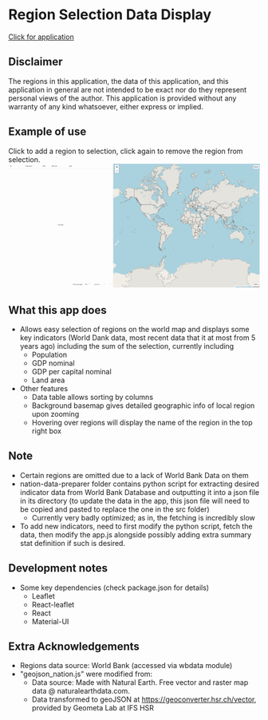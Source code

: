 # Region Selection Data Display
[Click for application](https://yulin-w.github.io/region-selection-data-display/)
## Disclaimer
The regions in this application, the data of this application, and this application in general are not intended to be exact nor do they represent personal views of the author. This application is provided without any warranty of any kind whatsoever, either express or implied.
## Example of use
Click to add a region to selection, click again to remove the region from selection.
![](https://raw.githubusercontent.com/Yulin-W/region-selection-data-display/master/example.gif)
## What this app does
- Allows easy selection of regions on the world map and displays some key indicators (World Dank data, most recent data that it at most from 5 years ago) including the sum of the selection, currently including
  - Population
  - GDP nominal
  - GDP per capital nominal
  - Land area
- Other features
  - Data table allows sorting by columns
  - Background basemap gives detailed geographic info of local region upon zooming
  - Hovering over regions will display the name of the region in the top right box
## Note
- Certain regions are omitted due to a lack of World Bank Data on them
- nation-data-preparer folder contains python script for extracting desired indicator data from World Bank Database and outputting it into a json file in its directory (to update the data in the app, this json file will need to be copied and pasted to replace the one in the src folder)
  - Currently very badly optimized; as in, the fetching is incredibly slow
- To add new indicators, need to first modify the python script, fetch the data, then modify the app.js alongside possibly adding extra summary stat definition if such is desired.
## Development notes
- Some key dependencies (check package.json for details)
  - Leaflet
  - React-leaflet
  - React
  - Material-UI
## Extra Acknowledgements
- Regions data source: World Bank (accessed via wbdata module)
- "geojson_nation.js" were modified from:
  - Data source: Made with Natural Earth. Free vector and raster map data @ naturalearthdata.com. 
  - Data transformed to geoJSON at https://geoconverter.hsr.ch/vector, provided by Geometa Lab at IFS HSR
